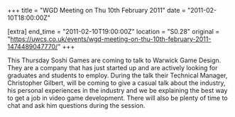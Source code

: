 +++
title = "WGD Meeting on Thu 10th February 2011"
date = "2011-02-10T18:00:00Z"

[extra]
end_time = "2011-02-10T19:00:00Z"
location = "S0.28"
original = "https://uwcs.co.uk/events/wgd-meeting-on-thu-10th-february-2011-1474489047770/"
+++

This Thursday Soshi Games are coming to talk to Warwick Game Design. They are a company that has just started up and are actively looking for graduates and students to employ. During the talk their Technical Manager, Christopher Gilbert, will be coming to give a casual talk about the industry, his personal experiences in the industry and we be explaining the best way to get a job in video game development. There will also be plenty of time to chat and ask him questions during the session.

